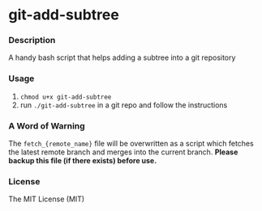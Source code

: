 # git-add-subtree

### Description
A handy bash script that helps adding a subtree into a git repository

### Usage
1. `chmod u+x git-add-subtree`
2. run `./git-add-subtree` in a git repo and follow the instructions

### A Word of Warning
The `fetch_{remote_name}` file will be overwritten as a script which fetches
the latest remote branch and merges into the current branch. **Please backup
this file (if there exists) before use.**

### License
The MIT License (MIT)
